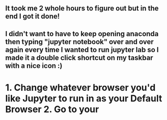 ## It took me 2 whole hours to figure out but in the end I got it done!
## I didn't want to have to keep opening anaconda then typing "jupyter notebook" over and over again every time I wanted to run jupyter lab so I made it a double click shortcut on my taskbar with a nice icon :)

# 1. Change whatever browser you'd like Jupyter to run in as your Default Browser 2. Go to your
 
